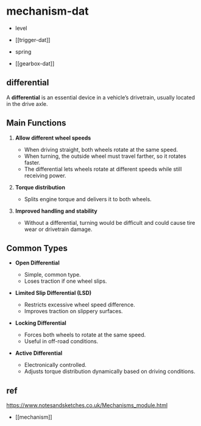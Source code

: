 
# mechanism-dat

- level 

- [[trigger-dat]]

- spring 

- [[gearbox-dat]]




## differential 

A **differential** is an essential device in a vehicle’s drivetrain, usually located in the drive axle.  

## Main Functions
1. **Allow different wheel speeds**  
   - When driving straight, both wheels rotate at the same speed.  
   - When turning, the outside wheel must travel farther, so it rotates faster.  
   - The differential lets wheels rotate at different speeds while still receiving power.  

2. **Torque distribution**  
   - Splits engine torque and delivers it to both wheels.  

3. **Improved handling and stability**  
   - Without a differential, turning would be difficult and could cause tire wear or drivetrain damage.  

## Common Types
- **Open Differential**  
  - Simple, common type.  
  - Loses traction if one wheel slips.  

- **Limited Slip Differential (LSD)**  
  - Restricts excessive wheel speed difference.  
  - Improves traction on slippery surfaces.  

- **Locking Differential**  
  - Forces both wheels to rotate at the same speed.  
  - Useful in off-road conditions.  

- **Active Differential**  
  - Electronically controlled.  
  - Adjusts torque distribution dynamically based on driving conditions.  



## ref 


https://www.notesandsketches.co.uk/Mechanisms_module.html

- [[mechanism]]